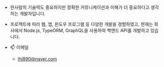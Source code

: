 - 한사람의 기술력도 중요하지만 정확한 커뮤니케이션과 이해가 더 중요하다고 생각하는 개발자입니다.
- 프로젝트에 따라 웹, 앱, 윈도우 프로그램 등 다양한 개발을 경험하였고, 현재는 회사에서 Node.js, TypeORM, GraphQL을 사용하여 백엔드 API를 개발하고 있습니다.

- 📫 이메일
  - lhl890@naver.com

<!---
dobot0101/dobot0101 is a ✨ special ✨ repository because its `README.md` (this file) appears on your GitHub profile.
You can click the Preview link to take a look at your changes.
--->
